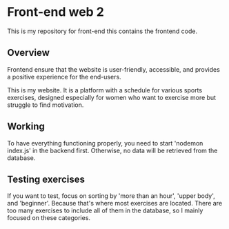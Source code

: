 # Front-end web 2
This is my repository for front-end this contains the frontend code.

## Overview

Frontend ensure that the website is user-friendly, accessible, and provides a positive experience for the end-users.

This is my website. It is a platform with a schedule for various sports exercises, designed especially for women who want to exercise more but struggle to find motivation.

## Working

To have everything functioning properly, you need to start 'nodemon index.js' in the backend first. Otherwise, no data will be retrieved from the database.

## Testing exercises

If you want to test, focus on sorting by 'more than an hour', 'upper body', and 'beginner'. Because that's where most exercises are located. There are too many exercises to include all of them in the database, so I mainly focused on these categories.

